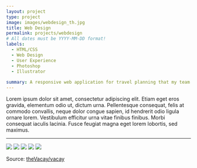 ```yaml
---
layout: project
type: project
image: images/webdesign_th.jpg
title: Web Design
permalink: projects/webdesign
# All dates must be YYYY-MM-DD format!
labels:
  - HTML/CSS
  - Web Design
  - User Experience
  - Photoshop
  - Illustrator
  
summary: A responsive web application for travel planning that my team developed in ICS 415.
---
```




Lorem ipsum dolor sit amet, consectetur adipiscing elit. Etiam eget eros gravida, elementum odio ut, dictum urna. Pellentesque consequat, felis at commodo convallis, neque dolor congue sapien, id hendrerit odio ligula ornare lorem. Vestibulum efficitur urna vitae finibus finibus. Morbi consequat iaculis lacinia. Fusce feugiat magna eget lorem lobortis, sed maximus.

<hr>

<img class="ui image" src="{{ site.baseurl }}/images/SPIT_home.jpg">
<img class="ui image" src="{{ site.baseurl }}/images/TN_home.jpg">
<img class="ui image" src="{{ site.baseurl }}/images/Margie_home.jpg">
<img class="ui image" src="{{ site.baseurl }}/images/ideahunter_homepage.jpg">
<img class="ui image" src="{{ site.baseurl }}/images/ahc.jpg">

 
Source: <a href="https://github.com/theVacay/vacay"><i class="large github icon"></i>theVacay/vacay</a>
